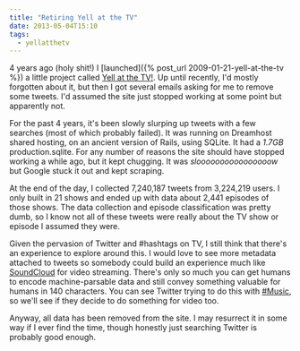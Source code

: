 ```yaml
---
title: "Retiring Yell at the TV"
date: 2013-05-04T15:10
tags:
  - yellatthetv
---
```


4 years ago (holy shit!) I [launched]({% post_url 2009-01-21-yell-at-the-tv %}) a little project called [Yell at the TV!](http://yellatthetv.com). Up until recently, I'd mostly forgotten about it, but then I got several emails asking for me to remove some tweets. I'd assumed the site just stopped working at some point but apparently not.

For the past 4 years, it's been slowly slurping up tweets with a few searches (most of which probably failed). It was running on Dreamhost shared hosting, on an ancient version of Rails, using SQLite. It had a *1.7GB* production.sqlite. For any number of reasons the site should have stopped working a while ago, but it kept chugging. It was *sloooooooooooooooow* but Google stuck it out and kept scraping.

At the end of the day, I collected 7,240,187 tweets from 3,224,219 users. I only built in 21 shows and ended up with data about 2,441 episodes of those shows. The data collection and episode classification was pretty dumb, so I know not all of these tweets were really about the TV show or episode I assumed they were.

Given the pervasion of Twitter and #hashtags on TV, I still think that there's an experience to explore around this. I would love to see more metadata attached to tweets so somebody could build an experience much like [SoundCloud](http://soundcloud.com) for video streaming. There's only so much you can get humans to encode machine-parsable data and still convey something valuable for humans in 140 characters. You can see Twitter trying to do this with [#Music](https://music.twitter.com/), so we'll see if they decide to do something for video too.

Anyway, all data has been removed from the site. I may resurrect it in some way if I ever find the time, though honestly just searching Twitter is probably good enough.

